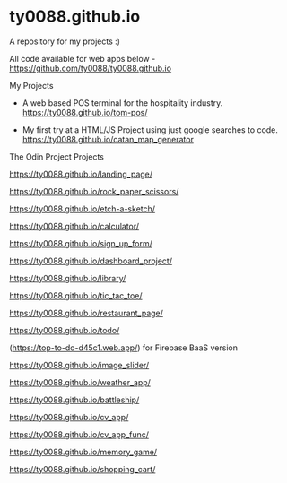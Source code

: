 # ty0088.github.io

A repository for my projects :)

All code available for web apps below - https://github.com/ty0088/ty0088.github.io


My Projects


- A web based POS terminal for the hospitality industry. https://ty0088.github.io/tom-pos/

- My first try at a HTML/JS Project using just google searches to code. https://ty0088.github.io/catan_map_generator



The Odin Project Projects

https://ty0088.github.io/landing_page/

https://ty0088.github.io/rock_paper_scissors/

https://ty0088.github.io/etch-a-sketch/

https://ty0088.github.io/calculator/

https://ty0088.github.io/sign_up_form/

https://ty0088.github.io/dashboard_project/

https://ty0088.github.io/library/

https://ty0088.github.io/tic_tac_toe/

https://ty0088.github.io/restaurant_page/

https://ty0088.github.io/todo/

(https://top-to-do-d45c1.web.app/) for Firebase BaaS version

https://ty0088.github.io/image_slider/

https://ty0088.github.io/weather_app/

https://ty0088.github.io/battleship/

https://ty0088.github.io/cv_app/

https://ty0088.github.io/cv_app_func/

https://ty0088.github.io/memory_game/

https://ty0088.github.io/shopping_cart/
